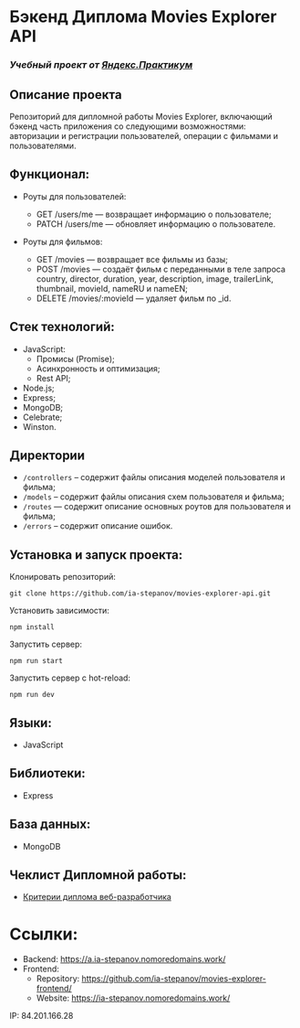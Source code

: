 # Бэкенд Диплома Movies Explorer API
### *Учебный проект от [Яндекс.Практикум](https://practicum.yandex.ru/web/)*

## Описание проекта
Репозиторий для дипломной работы Movies Explorer, включающий бэкенд часть приложения со следующими возможностями: авторизации и регистрации пользователей, операции с фильмами и пользователями.

## Функционал:
- Роуты для пользователей:
  - GET /users/me — возвращает информацию о пользователе;
  - PATCH /users/me — обновляет информацию о пользователе.

- Роуты для фильмов:
  - GET /movies — возвращает все фильмы из базы;
  - POST /movies — создаёт фильм с переданными в теле запроса country, director, duration, year, description, image, trailerLink, thumbnail, movieId, nameRU и nameEN;
  - DELETE /movies/:movieId — удаляет фильм по _id.

## Стек технологий:
- JavaScript:
  - Промисы (Promise);
  - Асинхронность и оптимизация;
  - Rest API;
- Node.js;
- Express;
- MongoDB;
- Сelebrate;
- Winston.

## Директории
* `/controllers` – содержит файлы описания моделей пользователя и фильма;
* `/models` – содержит файлы описания схем пользователя и фильма;
* `/routes` — содержит описание основных роутов для пользователя и фильма;
* `/errors` – содержит описание ошибок.

## Установка и запуск проекта:
Клонировать репозиторий:

    git clone https://github.com/ia-stepanov/movies-explorer-api.git

Установить зависимости:

    npm install

Запустить сервер:

    npm run start

Запустить сервер с hot-reload:

    npm run dev

## Языки:
- JavaScript

## Библиотеки:
- Express

## База данных:
- MongoDB

## Чеклист Дипломной работы:
- [Критерии диплома веб-разработчика](https://code.s3.yandex.net/web-developer/static/new-program/web-diploma-criteria-2.0/index.html#backend)

# Ссылки:
- Backend: https://a.ia-stepanov.nomoredomains.work/
- Frontend: 
  - Repository: https://github.com/ia-stepanov/movies-explorer-frontend/
  - Website: https://ia-stepanov.nomoredomains.work/

IP: 84.201.166.28
